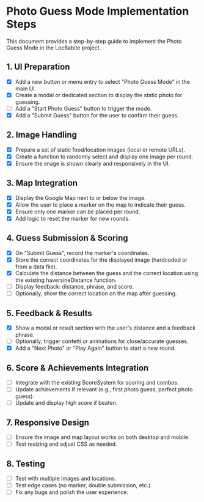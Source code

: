 # Photo Guess Mode Implementation Steps

This document provides a step-by-step guide to implement the Photo Guess Mode in the Loc8abite project.

## 1. UI Preparation

- [x] Add a new button or menu entry to select "Photo Guess Mode" in the main UI.
- [x] Create a modal or dedicated section to display the static photo for guessing.
- [ ] Add a "Start Photo Guess" button to trigger the mode.
- [x] Add a "Submit Guess" button for the user to confirm their guess.

## 2. Image Handling

- [x] Prepare a set of static food/location images (local or remote URLs).
- [x] Create a function to randomly select and display one image per round.
- [x] Ensure the image is shown clearly and responsively in the UI.

## 3. Map Integration

- [x] Display the Google Map next to or below the image.
- [x] Allow the user to place a marker on the map to indicate their guess.
- [x] Ensure only one marker can be placed per round.
- [x] Add logic to reset the marker for new rounds.

## 4. Guess Submission & Scoring

- [x] On "Submit Guess", record the marker's coordinates.
- [x] Store the correct coordinates for the displayed image (hardcoded or from a data file).
- [x] Calculate the distance between the guess and the correct location using the existing haversineDistance function.
- [ ] Display feedback: distance, phrase, and score.
- [ ] Optionally, show the correct location on the map after guessing.

## 5. Feedback & Results

- [x] Show a modal or result section with the user's distance and a feedback phrase.
- [ ] Optionally, trigger confetti or animations for close/accurate guesses.
- [x] Add a "Next Photo" or "Play Again" button to start a new round.

## 6. Score & Achievements Integration

- [ ] Integrate with the existing ScoreSystem for scoring and combos.
- [ ] Update achievements if relevant (e.g., first photo guess, perfect photo guess).
- [ ] Update and display high score if beaten.

## 7. Responsive Design

- [ ] Ensure the image and map layout works on both desktop and mobile.
- [ ] Test resizing and adjust CSS as needed.

## 8. Testing

- [ ] Test with multiple images and locations.
- [ ] Test edge cases (no marker, double submission, etc.).
- [ ] Fix any bugs and polish the user experience.
